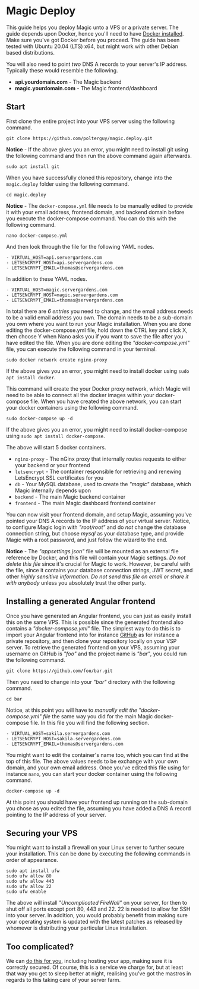 
# Magic Deploy

This guide helps you deploy Magic unto a VPS or a private server. The guide depends upon Docker,
hence you'll need to have [Docker installed](https://docs.docker.com/engine/install/). Make sure you've
got Docker before you proceed. The guide has been tested with Ubuntu 20.04 (LTS) x64, but might work with
other Debian based distributions.

You will also need to point _two_ DNS A records to your server's IP address. Typically these would
resemble the following.

* __api.yourdomain.com__ - The Magic backend 
* __magic.yourdomain.com__ - The Magic frontend/dashboard

## Start

First clone the entire project into your VPS server using the following command.

```
git clone https://github.com/polterguy/magic.deploy.git
```

**Notice** - If the above gives you an error, you might need to install git using the following
command and then run the above command again afterwards.

```
sudo apt install git
```

When you have successfully cloned this repository, change into the `magic.deploy` folder
using the following command.

```
cd magic.deploy
```

**Notice** - The `docker-compose.yml` file needs to be manually edited to provide it with your
email address, frontend domain, and backend domain before you execute the docker-compose command.
You can do this with the following command.

```
nano docker-compose.yml
```

And then look through the file for the following YAML nodes.

```
- VIRTUAL_HOST=api.servergardens.com
- LETSENCRYPT_HOST=api.servergardens.com
- LETSENCRYPT_EMAIL=thomas@servergardens.com
```

In addition to these YAML nodes.

```
- VIRTUAL_HOST=magic.servergardens.com
- LETSENCRYPT_HOST=magic.servergardens.com
- LETSENCRYPT_EMAIL=thomas@servergardens.com
```

In total there are _6 entries_ you need to change, and the email address needs to be a valid email
address you own. The domain needs to be a sub-domain you own where you want to run your Magic
installation. When you are done editing the docker-compose.yml file, hold down the CTRL key and
click X, then choose Y when Nano asks you if you want to save the file after you have edited the
file. When you are done editing the _"docker-compose.yml"_ file, you can execute the following
command in your terminal.

```
sudo docker network create nginx-proxy
```

If the above gives you an error, you might need to install docker using `sudo apt install docker`.

This command will create the your Docker proxy network, which Magic will need to be able to connect
all the docker images within your docker-compose file. When you have created the above network, you
can start your docker containers using the following command.

```
sudo docker-compose up -d
```

If the above gives you an error, you might need to install docker-compose using `sudo apt install docker-compose`.

The above will start 5 docker containers.

* `nginx-proxy` - The nGinx proxy that internally routes requests to either your backend or your frontend
* `letsencrypt` - The container responsible for retrieving and renewing LetsEncrypt SSL certificates for you
* `db` - Your MySQL database, used to create the _"magic"_ database, which Magic internally depends upon
* `backend` - The main Magic backend container
* `frontend` - The main Magic dashboard frontend container

You can now visit your frontend domain, and setup Magic, assuming you've pointed your DNS A records to
the IP address of your virtual server. Notice, to configure Magic login with _"root/root"_ and do _not_
change the database connection string, but choose _mysql_ as your database type, and provide Magic with
a root password, and just follow the wizard to the end.

**Notice** - The _"appsettings.json"_ file will be mounted as an external file reference by Docker, and
this file will contain your Magic settings. _Do not delete this file_ since it's crucial for Magic to
work. However, be careful with the file, since it contains your database connection strings, JWT secret,
and other _highly sensitive information_. _Do not send this file on email or share it with anybody_ unless
you absolutely trust the other party.

## Installing a generated Angular frontend

Once you have generated an Angular frontend, you can just as easily install this on the same VPS. This
is possible since the generated frontend also contains a _"docker-compose.yml"_ file. The simplest way
to do this is to import your Angular frontend into for instance [GitHub](https://github.com) as for
instance a private repository, and then clone your repository locally on your VSP server. To retrieve
the generated frontend on your VPS, assuming your username on GitHub is _"foo"_ and the project name is
_"bar"_, you could run the following command.

```
git clone https://github.com/foo/bar.git
```

Then you need to change into your _"bar"_ directory with the following command.

```
cd bar
```

Notice, at this point you will have to _manually edit the "docker-compose.yml" file_ the same
way you did for the main Magic docker-compose file. In this file you will find the following
section.

```
- VIRTUAL_HOST=sakila.servergardens.com
- LETSENCRYPT_HOST=sakila.servergardens.com
- LETSENCRYPT_EMAIL=thomas@servergardens.com
```

You might want to edit the container's name too, which you can find at the top of this file.
The above values needs to be exchange with your own domain, and your own email address. Once you've edited
this file using for instance `nano`, you can start your docker container using the following command.

```
docker-compose up -d
```

At this point you should have your frontend up running on the sub-domain you chose as you edited the file,
assuming you have added a DNS A record pointing to the IP address of your server.

## Securing your VPS

You might want to install a firewall on your Linux server to further secure your installation. This can be done
by executing the following commands in order of appearance.

```
sudo apt install ufw
sudo ufw allow 80
sudo ufw allow 443
sudo ufw allow 22
sudo ufw enable
```

The above will install _"Uncomplicated FireWall"_ on your server, for then to shut off all ports except
port 80, 443 and 22. 22 is needed to allow for SSH into your server. In addition, you would probably benefit
from making sure your operating system is updated with the latest patches as released by whomever is
distributing your particular Linux installation.

## Too complicated?

We can [do this for you](https://servergardens.com), including hosting your app, making sure it is
correctly secured. Of course, this is a service we charge for, but at least that way you get to sleep
better at night, realising you've got the mastros in regards to this taking care of your server farm.
